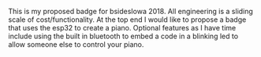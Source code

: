 This is my proposed badge for bsidesIowa 2018. All engineering is a sliding scale of cost/functionality. At the top end I would like to propose a badge that uses the esp32 to create a piano. Optional features as I have time include using the built in bluetooth to embed a code in a blinking led to allow someone else to control your piano.
